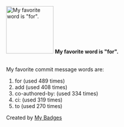 <img src="https://my-badges.github.io/my-badges/favorite-word.png" alt="My favorite word is &quot;for&quot;." title="My favorite word is &quot;for&quot;." width="128">
<strong>My favorite word is &quot;for&quot;.</strong>
<br><br>

My favorite commit message words are:

1. for (used 489 times)
2. add (used 408 times)
3. co-authored-by: (used 334 times)
4. ci: (used 319 times)
5. to (used 270 times)


Created by <a href="https://github.com/my-badges/my-badges">My Badges</a>